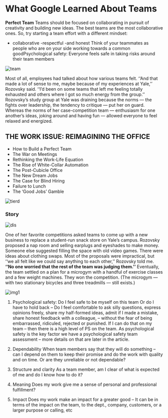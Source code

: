 # What Google Learned About Teams

 **Perfect Team** 
Teams should be focused on collaborating in pursuit of creativity and building new ideas. The best teams are the most collaborative ones. So, try starting a team effort with a different mindset:
- collaborative
-respectful
-and honest
Think of your teammates as people who are on your side working towards a common goodPsychological safety: 
Everyone feels safe in taking risks around their team members

![team](https://j.gifs.com/ywx68g.gif)


Most of all, employees had talked about how various teams felt. ‘‘And that made a lot of sense to me, maybe because of my experiences at Yale,’’ Rozovsky said. ‘‘I’d been on some teams that left me feeling totally exhausted and others where I got so much energy from the group.’’ Rozovsky’s study group at Yale was draining because the norms — the fights over leadership, the tendency to critique — put her on guard. Whereas the norms of her case-competition team — enthusiasm for one another’s ideas, joking around and having fun — allowed everyone to feel relaxed and energized.

## THE WORK ISSUE: REIMAGINING THE OFFICE
- How to Build a Perfect Team
- The War on Meetings
- Rethinking the Work-Life Equation
- The Rise of White-Collar Automation
- The Post-Cubicle Office
- The New Dream Jobs
- The Case for Blind Hiring
- Failure to Lunch
- The ‘Good Jobs’ Gamble

![tierd](https://i.gifer.com/8DAC.gif)

### Story 
![dis](https://cdn3.vectorstock.com/i/1000x1000/03/42/a-team-gathering-for-a-discussion-at-office-vector-21750342.jpg)

One of her favorite competitions asked teams to come up with a new business to replace a student-run snack store on Yale’s campus. 
Rozovsky proposed a nap room and selling earplugs and eyeshades to make money.
 Someone else suggested filling the space with old video games. There were ideas about clothing swaps. Most of the proposals were impractical, but ‘‘we all felt like we could say anything to each other,’’ Rozovsky told me. 
 **‘‘No one worried that the rest of the team was judging them.’’**
  Eventually, the team settled on a plan for a micro­gym with a handful of exercise classes and a few weight machines. 
  They won the competition. (The micro­gym — with two stationary bicycles and three treadmills — still exists.)


![img1](https://newageleadership.b-cdn.net/wp-content/uploads/2020/11/tri.png)

 1. Psychological safety:
Do I feel safe to be myself on this team Or do I have to hold back – Do I feel comfortable to ask silly questions, express opinions freely, share my half-formed ideas, admit if I made a mistake, share honest feedback with a colleague, – without the fear of being embarrassed, ridiculed, rejected or punished. If I can do that on my team – then there is a high level of PS on the team.  As psychological safety is the key factor we have a psychological safety team assessment – more details on that are later in the article.

2. Dependability
When team members say that they will do something – can I depend on them to keep their promise and do the work with quality and on time. Or are they unreliable or not dependable?

3. Structure and clarity
As a team member, am I clear of what is expected of me and do I know how to do it?

4. Meaning
Does my work give me a sense of personal and professional fulfillment?

5. Impact
Does my work make an impact for a greater good – It can be in terms of the impact on the team, to the dept., company, customers, or a larger purpose or calling, etc